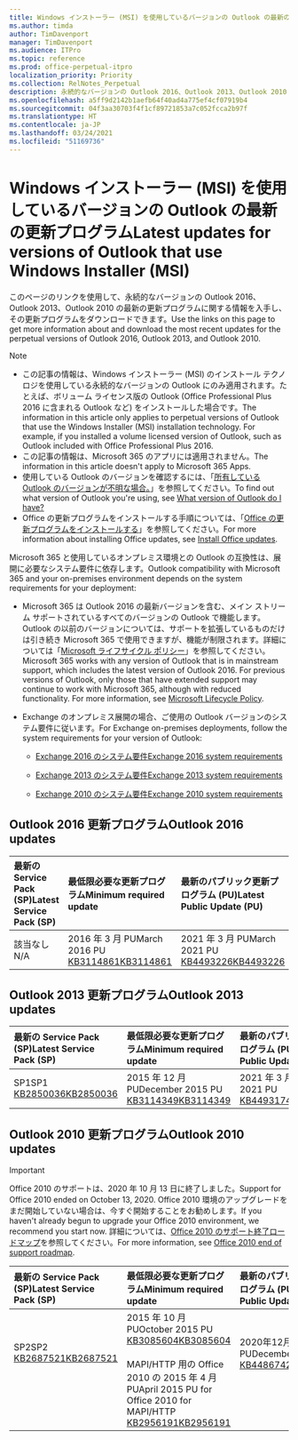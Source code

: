 ```yaml
---
title: Windows インストーラー (MSI) を使用しているバージョンの Outlook の最新の更新プログラム
ms.author: timda
author: TimDavenport
manager: TimDavenport
ms.audience: ITPro
ms.topic: reference
ms.prod: office-perpetual-itpro
localization_priority: Priority
ms.collection: RelNotes_Perpetual
description: 永続的なバージョンの Outlook 2016、Outlook 2013、Outlook 2010 の最新の更新プログラムに関する情報へのリンクを IT 技術者に提供します
ms.openlocfilehash: a5ff9d2142b1aefb64f40ad4a775ef4cf07919b4
ms.sourcegitcommit: 04f3aa30703f4f1cf89721853a7c052fcca2b97f
ms.translationtype: HT
ms.contentlocale: ja-JP
ms.lasthandoff: 03/24/2021
ms.locfileid: "51169736"
---
```

# <a name="latest-updates-for-versions-of-outlook-that-use-windows-installer-msi"></a><span data-ttu-id="c8c46-103">Windows インストーラー (MSI) を使用しているバージョンの Outlook の最新の更新プログラム</span><span class="sxs-lookup"><span data-stu-id="c8c46-103">Latest updates for versions of Outlook that use Windows Installer (MSI)</span></span>

<span data-ttu-id="c8c46-104">このページのリンクを使用して、永続的なバージョンの Outlook 2016、Outlook 2013、Outlook 2010 の最新の更新プログラムに関する情報を入手し、その更新プログラムをダウンロードできます。</span><span class="sxs-lookup"><span data-stu-id="c8c46-104">Use the links on this page to get more information about and download the most recent updates for the perpetual versions of Outlook 2016, Outlook 2013, and Outlook 2010.</span></span>
  
> [!NOTE]
> - <span data-ttu-id="c8c46-p101">この記事の情報は、Windows インストーラー (MSI) のインストール テクノロジを使用している永続的なバージョンの Outlook にのみ適用されます。たとえば、ボリューム ライセンス版の Outlook (Office Professional Plus 2016 に含まれる Outlook など) をインストールした場合です。</span><span class="sxs-lookup"><span data-stu-id="c8c46-p101">The information in this article only applies to perpetual versions of Outlook that use the Windows Installer (MSI) installation technology. For example, if you installed a volume licensed version of Outlook, such as Outlook included with Office Professional Plus 2016.</span></span>
> - <span data-ttu-id="c8c46-107">この記事の情報は、Microsoft 365 のアプリには適用されません。</span><span class="sxs-lookup"><span data-stu-id="c8c46-107">The information in this article doesn't apply to Microsoft 365 Apps.</span></span>
> - <span data-ttu-id="c8c46-108">使用している Outlook のバージョンを確認するには、「[所有している Outlook のバージョンが不明な場合。](https://support.office.com/article/b3a9568c-edb5-42b9-9825-d48d82b2257c)」を参照してください。</span><span class="sxs-lookup"><span data-stu-id="c8c46-108">To find out what version of Outlook you're using, see [What version of Outlook do I have?](https://support.office.com/article/b3a9568c-edb5-42b9-9825-d48d82b2257c)</span></span>
> - <span data-ttu-id="c8c46-109">Office の更新プログラムをインストールする手順については、「[Office の更新プログラムをインストールする](https://support.office.com/article/2ab296f3-7f03-43a2-8e50-46de917611c5)」を参照してください。</span><span class="sxs-lookup"><span data-stu-id="c8c46-109">For more information about installing Office updates, see [Install Office updates](https://support.office.com/article/2ab296f3-7f03-43a2-8e50-46de917611c5).</span></span> 
  
<span data-ttu-id="c8c46-110">Microsoft 365 と使用しているオンプレミス環境との Outlook の互換性は、展開に必要なシステム要件に依存します。</span><span class="sxs-lookup"><span data-stu-id="c8c46-110">Outlook compatibility with Microsoft 365 and your on-premises environment depends on the system requirements for your deployment:</span></span>
  
- <span data-ttu-id="c8c46-p102">Microsoft 365 は Outlook 2016 の最新バージョンを含む、メイン ストリーム サポートされているすべてのバージョンの Outlook で機能します。Outlook の以前のバージョンについては、サポートを拡張しているものだけは引き続き Microsoft 365 で使用できますが、機能が制限されます。詳細については「[Microsoft ライフサイクル ポリシー](https://support.microsoft.com/lifecycle)」を参照してください。</span><span class="sxs-lookup"><span data-stu-id="c8c46-p102">Microsoft 365 works with any version of Outlook that is in mainstream support, which includes the latest version of Outlook 2016. For previous versions of Outlook, only those that have extended support may continue to work with Microsoft 365, although with reduced functionality. For more information, see [Microsoft Lifecycle Policy](https://support.microsoft.com/lifecycle).</span></span>
    
- <span data-ttu-id="c8c46-114">Exchange のオンプレミス展開の場合、ご使用の Outlook バージョンのシステム要件に従います。</span><span class="sxs-lookup"><span data-stu-id="c8c46-114">For Exchange on-premises deployments, follow the system requirements for your version of Outlook:</span></span>
    
  - [<span data-ttu-id="c8c46-115">Exchange 2016 のシステム要件</span><span class="sxs-lookup"><span data-stu-id="c8c46-115">Exchange 2016 system requirements</span></span>](/Exchange/plan-and-deploy/system-requirements)
    
  - [<span data-ttu-id="c8c46-116">Exchange 2013 のシステム要件</span><span class="sxs-lookup"><span data-stu-id="c8c46-116">Exchange 2013 system requirements</span></span>](/exchange/exchange-2013-system-requirements-exchange-2013-help)
    
  - <span data-ttu-id="c8c46-117">[Exchange 2010 のシステム要件](/previous-versions/office/exchange-server-2010/aa996719(v=exchg.141))</span><span class="sxs-lookup"><span data-stu-id="c8c46-117">[Exchange 2010 system requirements](/previous-versions/office/exchange-server-2010/aa996719(v=exchg.141))</span></span>

   
## <a name="outlook-2016-updates"></a><span data-ttu-id="c8c46-118">Outlook 2016 更新プログラム</span><span class="sxs-lookup"><span data-stu-id="c8c46-118">Outlook 2016 updates</span></span>

|<span data-ttu-id="c8c46-119">**最新の Service Pack (SP)**</span><span class="sxs-lookup"><span data-stu-id="c8c46-119">**Latest Service Pack (SP)**</span></span>|<span data-ttu-id="c8c46-120">**最低限必要な更新プログラム**</span><span class="sxs-lookup"><span data-stu-id="c8c46-120">**Minimum required update**</span></span>|<span data-ttu-id="c8c46-121">**最新のパブリック更新プログラム (PU)**</span><span class="sxs-lookup"><span data-stu-id="c8c46-121">**Latest Public Update (PU)**</span></span>|
|:-----|:-----|:-----|
|<span data-ttu-id="c8c46-122">該当なし</span><span class="sxs-lookup"><span data-stu-id="c8c46-122">N/A</span></span>  <br/> |<span data-ttu-id="c8c46-123">2016 年 3 月 PU</span><span class="sxs-lookup"><span data-stu-id="c8c46-123">March 2016 PU</span></span> <br/>[<span data-ttu-id="c8c46-124">KB3114861</span><span class="sxs-lookup"><span data-stu-id="c8c46-124">KB3114861</span></span>](https://support.microsoft.com/help/3114861) <br/> |<span data-ttu-id="c8c46-125">2021 年 3 月 PU</span><span class="sxs-lookup"><span data-stu-id="c8c46-125">March 2021 PU</span></span> <br/>[<span data-ttu-id="c8c46-126">KB4493226</span><span class="sxs-lookup"><span data-stu-id="c8c46-126">KB4493226</span></span>](https://support.microsoft.com/help/4493226) 

## <a name="outlook-2013-updates"></a><span data-ttu-id="c8c46-127">Outlook 2013 更新プログラム</span><span class="sxs-lookup"><span data-stu-id="c8c46-127">Outlook 2013 updates</span></span>

|<span data-ttu-id="c8c46-128">**最新の Service Pack (SP)**</span><span class="sxs-lookup"><span data-stu-id="c8c46-128">**Latest Service Pack (SP)**</span></span>|<span data-ttu-id="c8c46-129">**最低限必要な更新プログラム**</span><span class="sxs-lookup"><span data-stu-id="c8c46-129">**Minimum required update**</span></span>|<span data-ttu-id="c8c46-130">**最新のパブリック更新プログラム (PU)**</span><span class="sxs-lookup"><span data-stu-id="c8c46-130">**Latest Public Update (PU)**</span></span>|
|:-----|:-----|:-----|
|<span data-ttu-id="c8c46-131">SP1</span><span class="sxs-lookup"><span data-stu-id="c8c46-131">SP1</span></span>  <br/>[<span data-ttu-id="c8c46-132">KB2850036</span><span class="sxs-lookup"><span data-stu-id="c8c46-132">KB2850036</span></span>](https://go.microsoft.com/fwlink/p/?LinkId=512538) <br/> |<span data-ttu-id="c8c46-133">2015 年 12 月 PU</span><span class="sxs-lookup"><span data-stu-id="c8c46-133">December 2015 PU</span></span> <br/>[<span data-ttu-id="c8c46-134">KB3114349</span><span class="sxs-lookup"><span data-stu-id="c8c46-134">KB3114349</span></span>](https://support.microsoft.com/kb/3114349) <br/> |<span data-ttu-id="c8c46-135">2021 年 3 月 PU</span><span class="sxs-lookup"><span data-stu-id="c8c46-135">March 2021 PU</span></span> <br/>[<span data-ttu-id="c8c46-136">KB4493174</span><span class="sxs-lookup"><span data-stu-id="c8c46-136">KB4493174 </span></span>](https://support.microsoft.com/help/4493174 )  |
   
## <a name="outlook-2010-updates"></a><span data-ttu-id="c8c46-137">Outlook 2010 更新プログラム</span><span class="sxs-lookup"><span data-stu-id="c8c46-137">Outlook 2010 updates</span></span>
> [!IMPORTANT]
> <span data-ttu-id="c8c46-138">Office 2010 のサポートは、2020 年 10 月 13 日に終了しました。</span><span class="sxs-lookup"><span data-stu-id="c8c46-138">Support for Office 2010 ended on October 13, 2020.</span></span> <span data-ttu-id="c8c46-139">Office 2010 環境のアップグレードをまだ開始していない場合は、今すぐ開始することをお勧めします。</span><span class="sxs-lookup"><span data-stu-id="c8c46-139">If you haven't already begun to upgrade your Office 2010 environment, we recommend you start now.</span></span> <span data-ttu-id="c8c46-140">詳細については、[Office 2010 のサポート終了ロードマップ](/DeployOffice/office-2010-end-support-roadmap)を参照してください。</span><span class="sxs-lookup"><span data-stu-id="c8c46-140">For more information, see [Office 2010 end of support roadmap](/DeployOffice/office-2010-end-support-roadmap).</span></span>

|<span data-ttu-id="c8c46-141">**最新の Service Pack (SP)**</span><span class="sxs-lookup"><span data-stu-id="c8c46-141">**Latest Service Pack (SP)**</span></span>|<span data-ttu-id="c8c46-142">**最低限必要な更新プログラム**</span><span class="sxs-lookup"><span data-stu-id="c8c46-142">**Minimum required update**</span></span>|<span data-ttu-id="c8c46-143">**最新のパブリック更新プログラム (PU)**</span><span class="sxs-lookup"><span data-stu-id="c8c46-143">**Latest Public Update (PU)**</span></span>|
|:-----|:-----|:-----|
|<span data-ttu-id="c8c46-144">SP2</span><span class="sxs-lookup"><span data-stu-id="c8c46-144">SP2</span></span> <br/>[<span data-ttu-id="c8c46-145">KB2687521</span><span class="sxs-lookup"><span data-stu-id="c8c46-145">KB2687521</span></span>](https://go.microsoft.com/fwlink/p/?LinkId=512542) <br><br><br><br/> |<span data-ttu-id="c8c46-146">2015 年 10 月 PU</span><span class="sxs-lookup"><span data-stu-id="c8c46-146">October 2015 PU</span></span> <br/> [<span data-ttu-id="c8c46-147">KB3085604</span><span class="sxs-lookup"><span data-stu-id="c8c46-147">KB3085604</span></span>](https://support.microsoft.com/kb/3085604) <br/><br/>  <span data-ttu-id="c8c46-148">MAPI/HTTP 用の Office 2010 の 2015 年 4 月 PU</span><span class="sxs-lookup"><span data-stu-id="c8c46-148">April 2015 PU for Office 2010 for MAPI/HTTP</span></span> <br/> [<span data-ttu-id="c8c46-149">KB2956191</span><span class="sxs-lookup"><span data-stu-id="c8c46-149">KB2956191</span></span>](https://support.microsoft.com/help/2956191/april-14-2015-update-for-office-2010-kb2956191) <br/> |<span data-ttu-id="c8c46-150">2020年12月 PU</span><span class="sxs-lookup"><span data-stu-id="c8c46-150">December 2020 PU</span></span> <br/>[<span data-ttu-id="c8c46-151">KB4486742</span><span class="sxs-lookup"><span data-stu-id="c8c46-151">KB4486742</span></span>](https://support.microsoft.com/help/4486742) <br><br><br><br/>|
